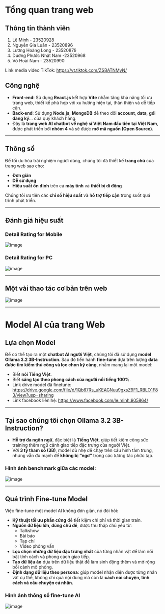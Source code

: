# Tổng quan trang web

## Thông tin thành viên
1. Lê Minh - 23520928
2. Nguyễn Gia Luân - 23520896
3. Lương Hoàng Long - 23520879
4. Dương Phước Nhật Nam -23520968
5. Võ Hoài Nam - 23520990
   
Link media video TikTok: https://vt.tiktok.com/ZSBATNMyN/
## Công nghệ

- **Front-end**: Sử dụng **React.js** kết hợp **Vite** nhằm tăng khả năng tối ưu trang web, thiết kế phù hợp với xu hướng hiện tại, thân thiện và dễ tiếp cận.
- **Back-end**: Sử dụng **Node.js**, **MongoDB** để theo dõi **account**, **data**, **gói đăng ký**... của quý khách hàng.
- Đây là **trang web AI chatbot về nghệ sĩ Việt Nam đầu tiên tại Việt Nam**, được phát triển bởi **nhóm 4** và sẽ được **mở mã nguồn (Open Source)**.

---

## Thông số

Để tối ưu hóa trải nghiệm người dùng, chúng tôi đã thiết kế **trang chủ** của trang web sao cho:
- **Đơn giản**
- **Dễ sử dụng**
- **Hiệu suất ổn định** trên cả **máy tính** và **thiết bị di động**

Chúng tôi ưu tiên các **chỉ số hiệu suất** và **hỗ trợ tiếp cận** trong suốt quá trình phát triển.

---

## Đánh giá hiệu suất

### Detail Rating for Mobile
![image](https://github.com/user-attachments/assets/6d579154-87e4-4aec-af0d-808d9cc118b0)


### Detail Rating for PC
![image](https://github.com/user-attachments/assets/165f5e7b-8ef9-4d7b-8a85-b4ccae5adb13)

---

## Một vài thao tác cơ bản trên web

![image](https://github.com/user-attachments/assets/e20c50bd-9a68-406a-a206-d0587c2a9a38)

---

# Model AI của trang Web

## Lựa chọn Model

Để có thể tạo ra một **chatbot AI người Việt**, chúng tôi đã sử dụng **model Ollama 3.2 3B-Instruction**. Sau đó tiến hành **fine-tune** dựa trên lượng **data được tìm kiếm thủ công và lọc chọn kỹ càng**, nhằm mang lại một model:
- Biết **nói Tiếng Việt**.
- Biết **sáng tạo theo phong cách của người nổi tiếng 100%**.
- Link drive model đã finetune: https://drive.google.com/file/d/1Qb67Rs_uKEAGNuu9gxsZ9F1_RBLO1F83/view?usp=sharing
- Link facebook liên hệ: https://www.facebook.com/le.minh.905864/
---

## Tại sao chúng tôi chọn Ollama 3.2 3B-Instruction?

- **Hỗ trợ đa ngôn ngữ**, đặc biệt là **Tiếng Việt**, giúp tiết kiệm công sức training thêm ngữ cảnh giao tiếp đặc trưng của người Việt.
- Với **3 tỷ tham số (3B)**, model đủ nhẹ để chạy trên cấu hình tầm trung, nhưng vẫn đủ mạnh để **không bị “ngơ”** trong các tương tác phức tạp.

### Hình ảnh benchmark giữa các model:
![image](https://github.com/user-attachments/assets/d1f0893c-2740-4cfe-9570-e4d006be4115)

---

## Quá trình Fine-tune Model

Việc fine-tune một model AI không đơn giản, nó đòi hỏi:

- **Kỹ thuật tối ưu phần cứng** để tiết kiệm chi phí và thời gian train.
- **Nguồn dữ liệu lớn, đúng chủ đề**, được thu thập chủ yếu từ:
  - Talkshow
  - Bài báo
  - Tạp chí
  - Video phỏng vấn
- **Lọc chọn những dữ liệu đặc trưng nhất** của từng nhân vật để làm nổi bật tính cách và phong cách giao tiếp.
- **Tạo dữ liệu ảo** dựa trên dữ liệu thật để làm sinh động thêm và mở rộng bối cảnh mô phỏng.
- **Định dạng dữ liệu theo persona**: giúp model nhận diện được từng nhân vật cụ thể, không chỉ qua nội dung mà còn là **cách nói chuyện, tính cách và câu chuyện cá nhân**.

### Hình ảnh thông số fine-tune AI
![image](https://github.com/user-attachments/assets/54f116be-95da-4cfa-8029-36cf7773d342)
